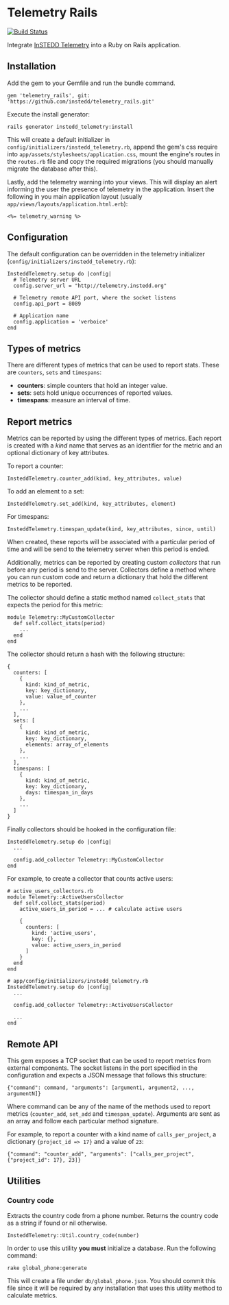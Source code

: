 # Telemetry Rails

[![Build Status](https://travis-ci.org/instedd/telemetry_rails.svg)](https://travis-ci.org/instedd/telemetry_rails)

Integrate [InSTEDD Telemetry](https://github.com/instedd/telemetry_server) into a Ruby on Rails application.

## Installation

Add the gem to your Gemfile and run the bundle command.

```
gem 'telemetry_rails', git: 'https://github.com/instedd/telemetry_rails.git'
```

Execute the install generator:

```
rails generator instedd_telemetry:install
```

This will create a default initializer in `config/initializers/instedd_telemetry.rb`, append the gem's css require into `app/assets/stylesheets/application.css`, mount the engine's routes in the `routes.rb` file and copy the required migrations (you should manually migrate the database after this).

Lastly, add the telemetry warning into your views. This will display an alert informing the user the presence of telemetry in the application. Insert the following in you main application layout (usually
 `app/views/layouts/application.html.erb`):

 ```
 <%= telemetry_warning %>
 ```

## Configuration

The default configuration can be overridden in the telemetry initializer (`config/initializers/instedd_telemetry.rb`):

```
InsteddTelemetry.setup do |config|
  # Telemetry server URL
  config.server_url = "http://telemetry.instedd.org"

  # Telemetry remote API port, where the socket listens
  config.api_port = 8089

  # Application name
  config.application = 'verboice'
end
```

## Types of metrics

There are different types of metrics that can be used to report stats. These are `counters`, `sets` and `timespans`:

* **counters**: simple counters that hold an integer value.
* **sets**: sets hold unique occurrences of reported values.
* **timespans**: measure an interval of time.

## Report metrics

Metrics can be reported by using the different types of metrics. Each report is created with a _kind_ name that serves as an identifier for the metric and an optional dictionary of key attributes.

To report a counter:

```
InsteddTelemetry.counter_add(kind, key_attributes, value)
```

To add an element to a set:

```
InsteddTelemetry.set_add(kind, key_attributes, element)
```

For timespans:

```
InsteddTelemetry.timespan_update(kind, key_attributes, since, until)
```

When created, these reports will be associated with a particular period of time and will be send to the telemetry server when this period is ended.

Additionally, metrics can be reported by creating custom _collectors_ that run before any period is send to the server. Collectors define a method where you can run custom code and return a dictionary that hold the different metrics to be reported.

The collector should define a static method named `collect_stats` that expects the period for this metric:

```
module Telemetry::MyCustomCollector
  def self.collect_stats(period)
    ...
  end
end
```

The collector should return a hash with the following structure:

```
{
  counters: [
    {
      kind: kind_of_metric,
      key: key_dictionary,
      value: value_of_counter
    },
    ...
  ],
  sets: [
    {
      kind: kind_of_metric,
      key: key_dictionary,
      elements: array_of_elements
    },
    ...
  ],
  timespans: [
    {
      kind: kind_of_metric,
      key: key_dictionary,
      days: timespan_in_days
    },
    ...
  ]
}
```

Finally collectors should be hooked in the configuration file:

```
InsteddTelemetry.setup do |config|
  ...

  config.add_collector Telemetry::MyCustomCollector
end
```

For example, to create a collector that counts active users:

```
# active_users_collectors.rb
module Telemetry::ActiveUsersCollector
  def self.collect_stats(period)
    active_users_in_period = ... # calculate active users

    {
      counters: [
        kind: 'active_users',
        key: {},
        value: active_users_in_period  
      ]
    }
  end
end

# app/config/initializers/instedd_telemetry.rb
InsteddTelemetry.setup do |config|
  ...

  config.add_collector Telemetry::ActiveUsersCollector

  ...
end
```

## Remote API

This gem exposes a TCP socket that can be used to report metrics from external components. The socket listens in the port specified in the configuration and expects a JSON message that follows this structure:

```
{"command": command, "arguments": [argument1, argument2, ..., argumentN]}
```

Where command can be any of the name of the methods used to report metrics (`counter_add`, `set_add` and `timespan_update`). Arguments are sent as an array and follow each particular method signature.

For example, to report a counter with a kind name of `calls_per_project`, a dictionary `{project_id => 17}` and a value of `23`:

```
{"command": "counter_add", "arguments": ["calls_per_project", {"project_id": 17}, 23]}
```

## Utilities

### Country code

Extracts the country code from a phone number. Returns the country code as a string if found or nil otherwise.

```
InsteddTelemetry::Util.country_code(number)
```

In order to use this utility **you must** initialize a database. Run the following command:

```
rake global_phone:generate
```

This will create a file under `db/global_phone.json`. You should commit this file since it will be required by any installation that uses this utility method to calculate metrics.
